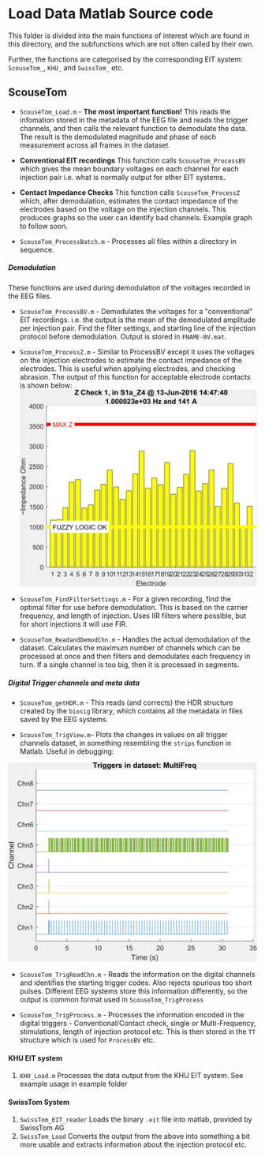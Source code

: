 # Load Data Matlab Source code
This folder is divided into the main functions of interest which are found in this directory, and the subfunctions which are not often called by their own.

Further, the functions are categorised by the corresponding EIT system: `ScouseTom_`, `KHU_` and `SwissTom_` etc.

## ScouseTom

-   `ScouseTom_Load.m` - **The most important function!** This reads the infomation stored in the metadata of the EEG file and reads the trigger channels, and then calls the relevant function to demodulate the data. The result is the demodulated magnitude and phase of each measurement across all frames in the dataset.
-   **Conventional EIT recordings** This function calls `ScouseTom_ProcessBV` which gives the mean boundary voltages on each channel for each injection pair i.e. what is normally output for other EIT systems.
-   **Contact Impedance Checks** This function calls `ScouseTom_ProcessZ` which, after demodulation, estimates the contact impedance of the electrodes based on the voltage on the injection channels. This produces graphs so the user can identify bad channels.
      Example graph to follow soon.

-   `ScouseTom_ProcessBatch.m` - Processes all files within a directory in sequence.  

##### Demodulation
These functions are used during demodulation of the voltages recorded in the EEG files.

-   `ScouseTom_ProcessBV.m` - Demodulates the voltages for a "conventional" EIT recordings. i.e. the output is the mean of the demodulated amplitude per injection pair. Find the filter settings, and starting line of the injection protocol before demodulation. Output is stored in `FNAME-BV.mat`.

-   `ScouseTom_ProcessZ.m` - Similar to ProcessBV except it uses the voltages on the injection electrodes to estimate the contact impedance of the electrodes. This is useful when applying electrodes, and checking abrasion. The output of this function for acceptable electrode contacts is shown below:  
![ProcessZ example](https://raw.githubusercontent.com/EIT-team/Load_data/master/resources/example_figures/ex_processz.png)

-   `ScouseTom_FindFilterSettings.m` - For a given recording, find the optimal filter for use before demodulation. This is based on the carrier frequency, and length of injection. Uses IIR filters where possible, but for short injections it will use FIR.

-   `ScouseTom_ReadandDemodChn.m` - Handles the actual demodulation of the dataset. Calculates the maximum number of channels which can be processed at once and then filters and demodulates each frequency in turn. If a single channel is too big, then it is processed in segments.

##### Digital Trigger channels and meta data

-   `ScouseTom_getHDR.m` - This reads (and corrects) the HDR structure created by the `biosig` library, which contains all the metadata in files saved by the EEG systems.

-   `ScouseTom_TrigView.m`- Plots the changes in values on all trigger channels dataset, in something resembling the `strips` function in Matlab. Useful in debugging:

![Trig view example](https://raw.githubusercontent.com/EIT-team/Load_data/master/resources/example_figures/ex_trigview.png)

-   `ScouseTom_TrigReadChn.m` - Reads the information on the digital channels and identifies the starting trigger codes. Also rejects spurious too short pulses. Different EEG systems store this information differently, so the output is common format used in `ScouseTom_TrigProcess`

-   `ScouseTom_TrigProcess.m` - Processes the information encoded in the digital triggers - Conventional/Contact check, single or Multi-Frequency, stimulations, length of injection protocol etc. This is then stored in the `TT` structure which is used for `ProcessBV` etc.


#### KHU EIT system
1.  `KHU_Load.m` Processes the data output from the KHU EIT system. See example usage in example folder

#### SwissTom System
1.  `SwissTom_EIT_reader` Loads the binary `.eit` file into matlab, provided by SwissTom AG
2.  `SwissTom_Load` Converts the output from the above into something a bit more usable and extracts information about the injection protocol etc.
